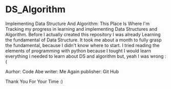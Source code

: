 # DS_Algorithm
Implementing Data Structure And Algorithm:
This Place Is Where I'm Tracking my progress in learning and implementing Data Structures and Algorithm. Before I actually created this repository I was already Learning the fundamental of Data Structure. It took me about a month to fully grasp the fundamental, because I didn't know where to start. I tried reading the elements of programming with python because I tought I would learn everything i needed to learn about DS and algorithm but, yeah I was wrong :(

Aurhor: Code Abe
writer: Me Again
publisher: Git Hub

Thank You For Your Time :)
